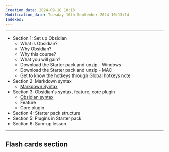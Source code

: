 ```yaml
---
Creation_date: 2024-09-10 10:13
Modification_date: Tuesday 10th September 2024 10:13:14
Indexes:
---
```


----

- Section 1: Set up Obsidian
	- What is Obsidian?
	- Why Obsidian?
	- Why this course?
	- What you will gain?
	- Download the Starter pack and unzip - Windows
	- Download the Starter pack and unzip - MAC
	- Get to know the hotkeys through Global hotkeys note
- Section 2: Markdown syntax
	- [Markdown Syntax](https://www.markdownguide.org/basic-syntax/)
- Section 3: Obsidian's syntax, feature, core plugin
	- [Obsidian syntax](https://obsidian.md/)
	- Feature
	- Core plugin
- Section 4: Starter pack structure
- Section 5: Plugins in Starter pack
- Section 6: Sum-up lesson



















---
## Flash cards section
